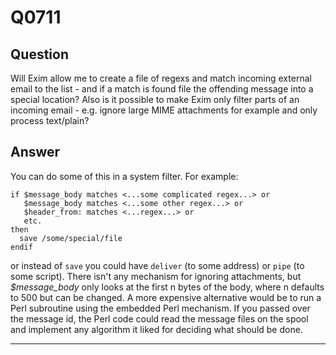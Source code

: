 Q0711
=====

Question
--------

Will Exim allow me to create a file of regexs and match incoming
external email to the list - and if a match is found file the offending
message into a special location? Also is it possible to make Exim only
filter parts of an incoming email - e.g. ignore large MIME attachments
for example and only process text/plain?

Answer
------

You can do some of this in a system filter. For example:

    if $message_body matches <...some complicated regex...> or
       $message_body matches <...some other regex...> or
       $header_from: matches <...regex...> or
       etc.
    then
      save /some/special/file
    endif

or instead of `save` you could have `deliver` (to some address) or
`pipe` (to some script). There isn't any mechanism for ignoring
attachments, but *\$message\_body* only looks at the first n bytes of
the body, where n defaults to 500 but can be changed. A more expensive
alternative would be to run a Perl subroutine using the embedded Perl
mechanism. If you passed over the message id, the Perl code could read
the message files on the spool and implement any algorithm it liked for
deciding what should be done.

* * * * *
